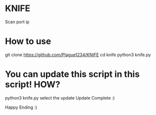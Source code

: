 # KNIFE
Scan port ip

# How to use
git clone https://github.com/Plague1234/KNIFE
cd knife
python3 knife.py

# You can update this script in this script! HOW?
python3 knife.py
select the update
Update Complete :)

Happy Ending :)
